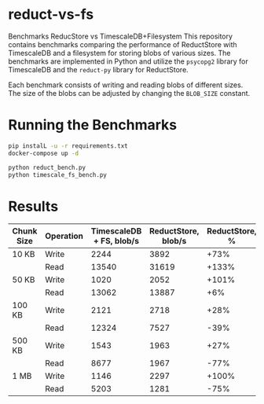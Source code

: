 # reduct-vs-fs

Benchmarks ReducStore vs TimescaleDB+Filesystem
This repository contains benchmarks comparing the performance of ReductStore with TimescaleDB and a filesystem for storing blobs of various sizes.
The benchmarks are implemented in Python and utilize the `psycopg2` library for TimescaleDB and the `reduct-py` library for ReductStore.

Each benchmark consists of writing and reading blobs of different sizes. The size of the blobs can be adjusted by changing the `BLOB_SIZE` constant. 

# Running the Benchmarks

```bash
pip instalL -u -r requirements.txt
docker-compose up -d

python reduct_bench.py
python timescale_fs_bench.py
```

# Results


| Chunk Size | Operation | TimescaleDB + FS, blob/s | ReductStore, blob/s | ReductStore, % |
|------------|-----------|--------------------------|---------------------|----------------|
| 10 KB      | Write     | 2244                     | 3892                | +73%           |
|            | Read      | 13540                    | 31619               | +133%          |
| 50 KB      | Write     | 1020                     | 2052                | +101%          |
|            | Read      | 13062                    | 13887               | +6%            |
| 100 KB     | Write     | 2121                     | 2718                | +28%           |
|            | Read      | 12324                    | 7527                | -39%           |
| 500 KB     | Write     | 1543                     | 1963                | +27%           |
|            | Read      | 8677                     | 1967                | -77%           |
| 1 MB       | Write     | 1146                     | 2297                | +100%          |
|            | Read      | 5203                     | 1281                | -75%           |